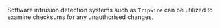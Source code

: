 
Software intrusion detection systems such as `Tripwire` can be utilized to examine checksums for any unauthorised changes.